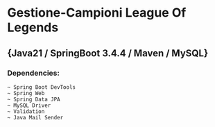 # Gestione-Campioni League Of Legends
## {Java21 / SpringBoot 3.4.4 / Maven / MySQL}

### Dependencies:
```
~ Spring Boot DevTools
~ Spring Web
~ Spring Data JPA
~ MySQL Driver
~ Validation
~ Java Mail Sender
```